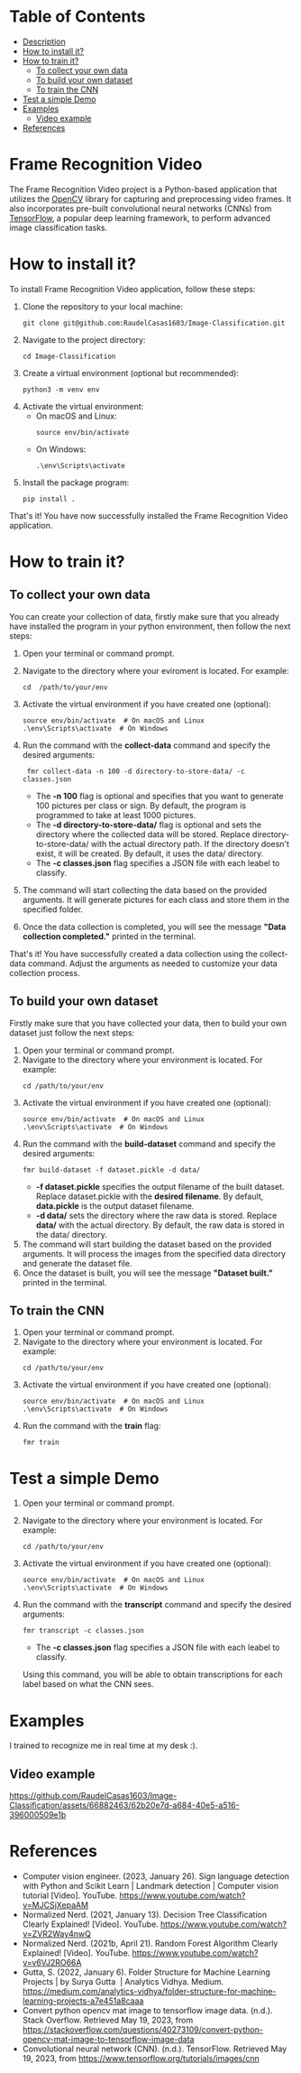 # Table of Contents
* [Description](https://github.com/RaudelCasas1603/Image-Classification#frame-recognition-video)
* [How to install it?](https://github.com/RaudelCasas1603/Image-Classification#how-to-install-it)
* [How to train it?](https://github.com/RaudelCasas1603/Image-Classification#how-to-train-it)
   * [To collect your own data](https://github.com/RaudelCasas1603/Image-Classification#to-collect-your-own-data)
   * [To build your own dataset](https://github.com/RaudelCasas1603/Image-Classification#to-build-your-own-dataset)
   * [To train the CNN](https://github.com/RaudelCasas1603/Image-Classification#to-train-the-cnn)
* [Test a simple Demo](https://github.com/RaudelCasas1603/Image-Classification#test-a-simple-demo)
* [Examples](https://github.com/RaudelCasas1603/Image-Classification#examples)
   * [Video example](https://github.com/RaudelCasas1603/Image-Classification#video-example) 
* [References](https://github.com/RaudelCasas1603/Image-Classification#references)

# Frame Recognition Video
The Frame Recognition Video project is a Python-based application that utilizes the [OpenCV](https://github.com/opencv/opencv-python) library for capturing and preprocessing video frames. It also incorporates pre-built convolutional neural networks (CNNs) from [TensorFlow](https://github.com/tensorflow/tensorflow), a popular deep learning framework, to perform advanced image classification tasks.

# How to install it?
To install Frame Recognition Video application, follow these steps:
1. Clone the repository to your local machine:
   ```shell
   git clone git@github.com:RaudelCasas1603/Image-Classification.git
   ```
2. Navigate to the project directory:
   ```shell
   cd Image-Classification
   ```
3. Create a virtual environment (optional but recommended):
   ```shell
   python3 -m venv env
   ```
4. Activate the virtual environment:
   * On macOS and Linux:
     ```shell
     source env/bin/activate
     ```
   * On Windows:
      ```shell
      .\env\Scripts\activate
      ```
5. Install the package program:
   ```shell
   pip install .
   ```
That's it! You have now successfully installed the Frame Recognition Video application.
# How to train it?
## To collect your own data
You can create your collection of data, firstly make sure that you already have installed the program in your
python environment, then follow the next steps:
1. Open your terminal or command prompt.
2. Navigate to the directory where your eviroment is located. For example:
   ```shell
   cd  /path/to/your/env
   ```
3. Activate the virtual environment if you have created one (optional):
   ```shell
   source env/bin/activate  # On macOS and Linux
   .\env\Scripts\activate  # On Windows
   ```
4. Run the command with the **collect-data** command and specify the desired arguments:
   ```shell
    fmr collect-data -n 100 -d directory-to-store-data/ -c classes.json
   ```
   * The **-n 100** flag is optional and specifies that you want to generate 100 pictures per class or sign. By default, the program is programmed to take at least 1000 pictures.
   * The **-d directory-to-store-data/** flag is optional and sets the directory where the collected data will be stored. Replace directory-to-store-data/ with the actual directory path. If the directory doesn't exist, it will be created. By default, it uses the data/ directory.
   * The **-c classes.json** flag specifies a JSON file with each leabel to classify.
   
5. The command will start collecting the data based on the provided arguments. It will generate pictures for each class and store them in the specified folder.

6. Once the data collection is completed, you will see the message **"Data collection completed."** printed in the terminal.

That's it! You have successfully created a data collection using the collect-data command. Adjust the arguments as needed to customize your data collection process.
## To build your own dataset
Firstly make sure that you have collected your data, then to build your own dataset just follow the next steps:
1. Open your terminal or command prompt.
2. Navigate to the directory where your environment is located. For example:
   ```shell
   cd /path/to/your/env
   ```
3. Activate the virtual environment if you have created one (optional):
   ```shell
   source env/bin/activate  # On macOS and Linux
   .\env\Scripts\activate  # On Windows
   ```
4. Run the command with the **build-dataset** command and specify the desired arguments:
   ```shell
   fmr build-dataset -f dataset.pickle -d data/
   ```
   * **-f dataset.pickle** specifies the output filename of the built dataset. Replace dataset.pickle with the **desired filename**. By default, **data.pickle** is the output dataset filename.
   * **-d data/** sets the directory where the raw data is stored. Replace **data/** with the actual directory. By default, the raw data is stored in the data/ directory.
5. The command will start building the dataset based on the provided arguments. It will process the images from the specified data directory and generate the dataset file.
6. Once the dataset is built, you will see the message **"Dataset built."** printed in the terminal.

## To train the CNN
1. Open your terminal or command prompt.
2. Navigate to the directory where your environment is located. For example:
   ```shell
   cd /path/to/your/env
   ```
3. Activate the virtual environment if you have created one (optional):
   ```shell
   source env/bin/activate  # On macOS and Linux
   .\env\Scripts\activate  # On Windows
   ```
4. Run the command with the **train** flag:
   ```shell
   fmr train
   ```
# Test a simple Demo
1. Open your terminal or command prompt.
2. Navigate to the directory where your environment is located. For example:
   ```shell
   cd /path/to/your/env
   ```
3. Activate the virtual environment if you have created one (optional):
   ```shell
   source env/bin/activate  # On macOS and Linux
   .\env\Scripts\activate  # On Windows
   ```
4. Run the command with the **transcript** command and specify the desired arguments:
   ```shell
   fmr transcript -c classes.json
   ```
    * The **-c classes.json** flag specifies a JSON file with each leabel to classify.
   
   Using this command, you will be able to obtain transcriptions for each label based on what the CNN sees.

# Examples
I trained to recognize me in real time at my desk :).
## Video example   

https://github.com/RaudelCasas1603/Image-Classification/assets/66882463/62b20e7d-a684-40e5-a516-396000509e1b




# References
* Computer vision engineer. (2023, January 26). Sign language detection with Python and Scikit Learn | Landmark detection | Computer vision tutorial [Video]. YouTube. https://www.youtube.com/watch?v=MJCSjXepaAM
* Normalized Nerd. (2021, January 13). Decision Tree Classification Clearly Explained! [Video]. YouTube. https://www.youtube.com/watch?v=ZVR2Way4nwQ
* Normalized Nerd. (2021b, April 21). Random Forest Algorithm Clearly Explained! [Video]. YouTube. https://www.youtube.com/watch?v=v6VJ2RO66A
* Gutta, S. (2022, January 6). Folder Structure for Machine Learning Projects | by Surya Gutta  | Analytics Vidhya. Medium. https://medium.com/analytics-vidhya/folder-structure-for-machine-learning-projects-a7e451a8caaa
* Convert python opencv mat image to tensorflow image data. (n.d.). Stack Overflow. Retrieved May 19, 2023, from https://stackoverflow.com/questions/40273109/convert-python-opencv-mat-image-to-tensorflow-image-data
* Convolutional neural network (CNN). (n.d.). TensorFlow. Retrieved May 19, 2023, from https://www.tensorflow.org/tutorials/images/cnn




